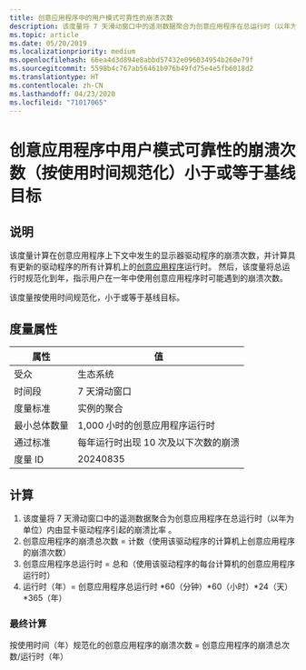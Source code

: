 ```yaml
---
title: 创意应用程序中的用户模式可靠性的崩溃次数
description: 该度量将 7 天滑动窗口中的遥测数据聚合为创意应用程序在总运行时（以年为单位）内由显卡驱动程序引起的崩溃比率
ms.topic: article
ms.date: 05/20/2019
ms.localizationpriority: medium
ms.openlocfilehash: 66ea4d3d894e8abbd57432e096034954b260e79f
ms.sourcegitcommit: 5598b4c767ab56461b976b49fd75e4e5fb6018d2
ms.translationtype: HT
ms.contentlocale: zh-CN
ms.lasthandoff: 04/23/2020
ms.locfileid: "71017065"
---
```

# <a name="number-of-user-mode-reliability-for-crashes-in-creative-applications-normalized-by-usage-is-less-than-or-equal-to-the-baseline-goal"></a>创意应用程序中用户模式可靠性的崩溃次数（按使用时间规范化）小于或等于基线目标

## <a name="description"></a>说明

该度量计算在创意应用程序上下文中发生的显示器驱动程序的崩溃次数，并计算具有更新的驱动程序的所有计算机上的[创意应用程序](measure-appendix.md#creative-applications-example)运行时。 然后，该度量将总运行时规范化到年，指示用户在一年中使用创意应用程序时可能遇到的崩溃次数。

该度量按使用时间规范化，小于或等于基线目标。

## <a name="measure-attributes"></a>度量属性

|属性|值|
|----|----|
|受众 |生态系统|
|时间段 |7 天滑动窗口|
|度量标准 |实例的聚合|
|最小总体数量 |1,000 小时的创意应用程序运行时|
|通过标准 |每年运行时出现 10 次及以下次数的崩溃|
|度量 ID |20240835|

## <a name="calculation"></a>计算

1. 该度量将 7 天滑动窗口中的遥测数据聚合为创意应用程序在总运行时（以年为单位）内由显卡驱动程序引起的崩溃比率  。
2. 创意应用程序的崩溃总次数 = 计数（使用该驱动程序的计算机上创意应用程序的崩溃次数） 
3. 创意应用程序总运行时 = 总和（使用该驱动程序的每台计算机的创意应用程序运行时） 
4. 运行时（年）= 创意应用程序总运行时 \*60（分钟）\*60（小时）\*24（天）\*365（年） 

### <a name="final-calculation"></a>最终计算

按使用时间（年）规范化的创意应用程序的崩溃次数 = 创意应用程序的崩溃总次数/运行时（年） 
